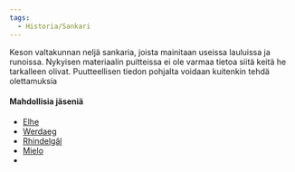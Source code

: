 ```yaml
---
tags:
  - Historia/Sankari
---
```

Keson valtakunnan neljä sankaria, joista mainitaan useissa lauluissa ja runoissa. Nykyisen materiaalin puitteissa ei ole varmaa tietoa siitä keitä he tarkalleen olivat. Puutteellisen tiedon pohjalta voidaan kuitenkin tehdä olettamuksia

#### Mahdollisia jäseniä
- [Elhe](Elhe.md)
- [Werdaeg](Werdaeg.md)
- [Rhindelgâl](Rhindelgâl.md)
- [Mielo](Mielo.md)
- 